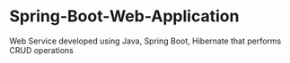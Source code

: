 # Spring-Boot-Web-Application
Web Service developed using Java, Spring Boot, Hibernate that performs CRUD operations
